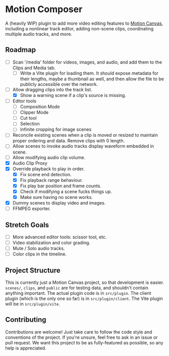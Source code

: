 # Motion Composer

A (heavily WIP) plugin to add more video editing features to [Motion Canvas](https://motioncanvas.io/), including a nonlinear track editor, adding non-scene clips, coordinating multiple audio tracks, and more.

## Roadmap

- [ ] Scan '/media' folder for videos, images, and audio, and add them to the Clips and Media tab.
  - [ ] Write a Vite plugin for loading them. It should expose metadata for their lengths, maybe a thumbnail as well, and then allow the file to be publicly accessible over the network.
- [ ] Allow dragging clips into the track list.
  - [x] Show a warning scene if a clip's source is missing.
- [ ] Editor tools
  - [ ] Composition Mode
  - [ ] Clipper Mode
  - [ ] Cut tool
  - [ ] Selection
  - [ ] Infinite cropping for image scenes
- [ ] Reconcile existing scenes when a clip is moved or resized to maintain proper ordering and data. Remove clips with 0 length.
- [ ] Allow scenes to invoke audio tracks display waveform embedded in scene.
- [ ] Allow modifying audio clip volume.
- [x] Audio Clip Proxy
- [x] Override playback to play in order.
  - [x] Fix scene end detection.
  - [x] Fix playback range behaviour.
  - [x] Fix play bar position and frame counts.
  - [x] Check if modifying a scene fucks things up.
  - [x] Make sure having no scene works.
- [x] Dummy scenes to display video and images.
- [ ] FFMPEG exporter.

## Stretch Goals

- [ ] More advanced editor tools: scissor tool, etc.
- [ ] Video stabilization and color grading.
- [ ] Mute / Solo audio tracks.
- [ ] Color clips in the timeline.

## Project Structure

This is currently just a Motion Canvas project, so that development is easier. `scenes/`, `clips`, and `public` are for testing data, and shouldn't contain anything important. The actual plugin code is in `src/plugin`. The client plugin (which is the only one so far) is in `src/plugin/client`. The Vite plugin will be in `src/plugin/vite`.

## Contributing

Contributions are welcome! Just take care to follow the code style and conventions of the project. If you're unsure, feel free to ask in an issue or pull request. We want this project to be as fully-featured as possible, so any help is appreciated.
